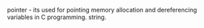 pointer - its used for pointing memory allocation and dereferencing variables in C programming.
string.